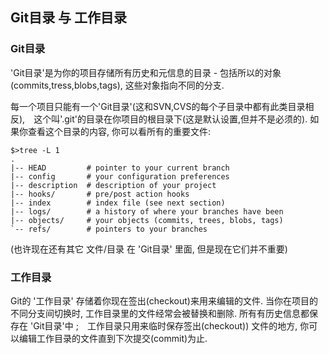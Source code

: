 ## Git目录 与 工作目录 ##

### Git目录 ###

'Git目录'是为你的项目存储所有历史和元信息的目录 - 包括所以的对象(commits,tress,blobs,tags), 这些对象指向不同的分支.

每一个项目只能有一个'Git目录'(这和SVN,CVS的每个子目录中都有此类目录相反),　这个叫'.git'的目录在你项目的根目录下(这是默认设置,但并不是必须的). 如果你查看这个目录的内容, 你可以看所有的重要文件:

    $>tree -L 1
    .
    |-- HEAD         # pointer to your current branch
    |-- config       # your configuration preferences
    |-- description  # description of your project 
    |-- hooks/       # pre/post action hooks
    |-- index        # index file (see next section)
    |-- logs/        # a history of where your branches have been
    |-- objects/     # your objects (commits, trees, blobs, tags)
    `-- refs/        # pointers to your branches

(也许现在还有其它 文件/目录 在 'Git目录' 里面, 但是现在它们并不重要)

### 工作目录 ###

Git的 '工作目录' 存储着你现在签出(checkout)来用来编辑的文件. 当你在项目的不同分支间切换时, 工作目录里的文件经常会被替换和删除. 所有有历史信息都保存在 'Git目录'中 ;　工作目录只用来临时保存签出(checkout)) 文件的地方, 你可以编辑工作目录的文件直到下次提交(commit)为止.    